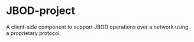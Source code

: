 # JBOD-project
A client-side component to support JBOD operations over a network using a proprietary protocol.
